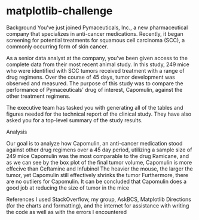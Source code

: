 # matplotlib-challenge
Background
You've just joined Pymaceuticals, Inc., a new pharmaceutical company that specializes in anti-cancer medications. Recently, it began screening for potential treatments for squamous cell carcinoma (SCC), a commonly occurring form of skin cancer.

As a senior data analyst at the company, you've been given access to the complete data from their most recent animal study. In this study, 249 mice who were identified with SCC tumors received treatment with a range of drug regimens. Over the course of 45 days, tumor development was observed and measured. The purpose of this study was to compare the performance of Pymaceuticals’ drug of interest, Capomulin, against the other treatment regimens.

The executive team has tasked you with generating all of the tables and figures needed for the technical report of the clinical study. They have also asked you for a top-level summary of the study results.

Analysis

Our goal is to analyze how Capomulin, an anti-cancer medication stood against other drug regimens over a 45 day period, utilizing a sample size of 249 mice
Capomulin was the most comparable to the drug Ramicane, and as we can see by the box plot of the final tumor volume, Capomulin is more effecive than Ceftamine and Infubinol
The heavier the mouse, the larger the tumor, yet Capomulin still effectively shrinks the tumor
Furthermore, there are no outliers for Capomulin. It can be concluded that Capomulin does a good job at reducing the size of tumor in the mice

References
I used StackOverflow, my group, AskBCS, Matplotlib Directions (for the charts and formatting), and the internet for assistance with writing the code as well as with the errors I encountered
